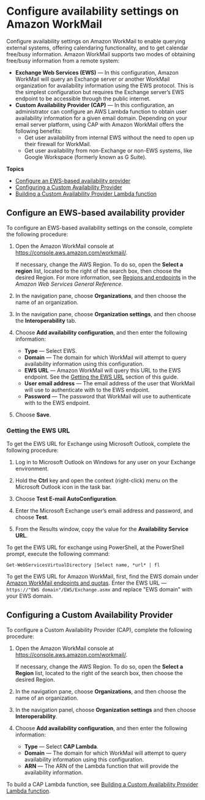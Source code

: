 # Configure availability settings on Amazon WorkMail<a name="enable_interop_wm"></a>

Configure availability settings on Amazon WorkMail to enable querying external systems, offering calendaring functionality, and to get calendar free/busy information\. Amazon WorkMail supports two modes of obtaining free/busy information from a remote system:
+ **Exchange Web Services \(EWS\)** — In this configuration, Amazon WorkMail will query an Exchange server or another WorkMail organization for availability information using the EWS protocol\. This is the simplest configuration but requires the Exchange server’s EWS endpoint to be accessible through the public internet\. 
+ **Custom Availability Provider \(CAP\)** — In this configuration, an administrator can configure an AWS Lambda function to obtain user availability information for a given email domain\. Depending on your email server platform, using CAP with Amazon WorkMail offers the following benefits: 
  + Get user availability from internal EWS without the need to open up their firewall for WorkMail\.
  + Get user availability from non\-Exchange or non\-EWS systems, like Google Workspace \(formerly known as G Suite\)\.

**Topics**
+ [Configure an EWS\-based availability provider](#configure_available_settings)
+ [Configuring a Custom Availability Provider](#Configuring_CAP)
+ [Building a Custom Availability Provider Lambda function](building_cap.md)

## Configure an EWS\-based availability provider<a name="configure_available_settings"></a>

To configure an EWS\-based availability settings on the console, complete the following procedure:

1. Open the Amazon WorkMail console at [https://console\.aws\.amazon\.com/workmail/](https://console.aws.amazon.com/workmail/)\.

   If necessary, change the AWS Region\. To do so, open the **Select a region** list, located to the right of the search box, then choose the desired Region\. For more information, see [Regions and endpoints](http://docs.aws.amazon.com/general/latest/gr/index.html?rande.html) in the *Amazon Web Services General Reference*\.

1. In the navigation pane, choose **Organizations**, and then choose the name of an organization\.

1. In the navigation pane, choose **Organization settings**, and then choose the **Interoperability** tab\. 

1. Choose **Add availability configuration**, and then enter the following information:
   + **Type** — Select EWS\. 
   + **Domain** — The domain for which WorkMail will attempt to query availability information using this configuration\.
   + **EWS URL** — Amazon WorkMail will query this URL to the EWS endpoint\. See the [Getting the EWS URL](#getting_ews_url) section of this guide\.
   + **User email address** — The email address of the user that WorkMail will use to authenticate with to the EWS endpoint\. 
   + **Password** — The password that WorkMail will use to authenticate with to the EWS endpoint\.

1. Choose **Save**\.

### Getting the EWS URL<a name="getting_ews_url"></a>

To get the EWS URL for Exchange using Microsoft Outlook, complete the following procedure:

1. Log in to Microsoft Outlook on Windows for any user on your Exchange environment\.

1. Hold the **Ctrl** key and open the context \(right\-click\) menu on the Microsoft Outlook icon in the task bar\.

1. Choose **Test E\-mail AutoConfiguration**\.

1. Enter the Microsoft Exchange user’s email address and password, and choose **Test**\.

1. From the Results window, copy the value for the **Availability Service URL**\.

To get the EWS URL for exchange using PowerShell, at the PowerShell prompt, execute the following command:

`Get-WebServicesVirtualDirectory |Select name, *url* | fl`

To get the EWS URL for Amazon WorkMail, first, find the EWS domain under [Amazon WorkMail endpoints and quotas](https://docs.aws.amazon.com/general/latest/gr/workmail.html)\. Enter the EWS URL — `https://"EWS domain"/EWS/Exchange.asmx` and replace "EWS domain" with your EWS domain\. 

## Configuring a Custom Availability Provider<a name="Configuring_CAP"></a>

To configure a Custom Availability Provider \(CAP\), complete the following procedure:

1. Open the Amazon WorkMail console at [https://console\.aws\.amazon\.com/workmail/](https://console.aws.amazon.com/workmail/)\.

   If necessary, change the AWS Region\. To do so, open the **Select a Region** list, located to the right of the search box, then choose the desired Region\.

1. In the navigation pane, choose **Organizations**, and then choose the name of an organization\.

1. In the navigation panel, choose **Organization settings** and then choose **Interoperability**\.

1. Choose **Add availability configuration**, and then enter the following information:
   + **Type** — Select **CAP Lambda**\.
   + **Domain** — The domain for which WorkMail will attempt to query availability information using this configuration\.
   + **ARN** — The ARN of the Lambda function that will provide the availability information\.

To build a CAP Lambda function, see [Building a Custom Availability Provider Lambda function](building_cap.md)\.
